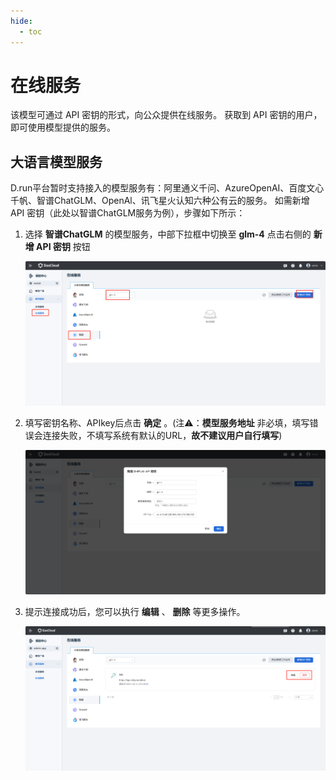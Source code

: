 ```yaml
---
hide:
  - toc
---
```


# 在线服务

该模型可通过 API 密钥的形式，向公众提供在线服务。
获取到 API 密钥的用户，即可使用模型提供的服务。

## 大语言模型服务

D.run平台暂时支持接入的模型服务有：阿里通义千问、AzureOpenAI、百度文心千帆、智谱ChatGLM、OpenAl、讯飞星火认知六种公有云的服务。
如需新增 API 密钥（此处以智谱ChatGLM服务为例），步骤如下所示：

1. 选择 **智谱ChatGLM** 的模型服务，中部下拉框中切换至 **glm-4** 点击右侧的 **新增 API 密钥** 按钮

    ![点击按钮](../images/online01.jpg)

2. 填写密钥名称、APIkey后点击 **确定** 。(注⚠️：**模型服务地址** 非必填，填写错误会连接失败，不填写系统有默认的URL，**故不建议用户自行填写**)

    ![点击按钮](../images/online02.jpg)

3. 提示连接成功后，您可以执行 **编辑** 、 **删除** 等更多操作。

    ![点击按钮](../images/online03.jpg)
